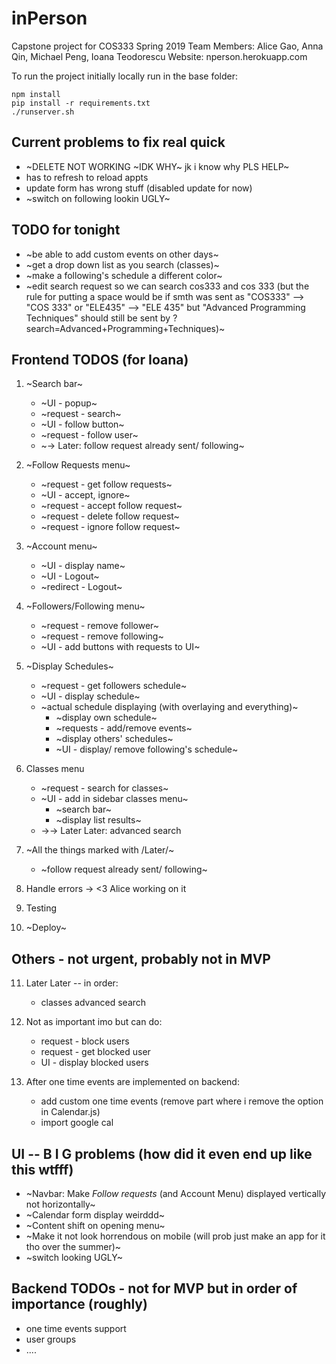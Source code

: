 # inPerson
Capstone project for COS333 Spring 2019
Team Members: Alice Gao, Anna Qin, Michael Peng, Ioana Teodorescu
Website: nperson.herokuapp.com

To run the project initially locally run in the base folder:

    npm install
    pip install -r requirements.txt
    ./runserver.sh

## Current problems to fix real quick
* ~DELETE NOT WORKING ~IDK WHY~ jk i know why PLS HELP~
* has to refresh to reload appts
* update form has wrong stuff (disabled update for now)
* ~switch on following lookin UGLY~

## TODO for tonight
* ~be able to add custom events on other days~
* ~get a drop down list as you search (classes)~
* ~make a following's schedule a different color~ 
* ~edit search request so we can search cos333 and cos 333 (but the rule for putting a space would be if smth was sent as "COS333" --> "COS 333" or "ELE435" --> "ELE 435" but "Advanced Programming Techniques" should still be sent by ?search=Advanced+Programming+Techniques)~



## Frontend TODOS (for Ioana)
1. ~Search bar~
    * ~UI - popup~
    * ~request - search~
    * ~UI - follow button~
    * ~request - follow user~
    * ~-> Later: follow request already sent/ following~

2. ~Follow Requests menu~
    * ~request - get follow requests~
    * ~UI - accept, ignore~
    * ~request - accept follow request~
    * ~request - delete follow request~ 
    * ~request - ignore follow request~

3. ~Account menu~
    * ~UI - display name~
    * ~UI - Logout~
    * ~redirect - Logout~

4. ~Followers/Following menu~
    * ~request - remove follower~ 
    * ~request - remove following~  
    * ~UI - add buttons with requests to UI~

5. ~Display Schedules~
    * ~request - get followers schedule~
    * ~UI - display schedule~
    * ~actual schedule displaying (with overlaying and everything)~
        * ~display own schedule~
        * ~requests - add/remove events~
        * ~display others' schedules~
        * ~UI - display/ remove following's schedule~

6. Classes menu
    * ~request - search for classes~
    * ~UI - add in sidebar classes menu~ 
        * ~search bar~
        * ~display list results~ 
    * ->-> Later Later: advanced search

7. ~All the things marked with /Later/~
    * ~follow request already sent/ following~

8. Handle errors             -> <3 Alice working on it

9. Testing

10. ~Deploy~

## Others - not urgent, probably not in MVP
11. Later Later -- in order:
    * classes advanced search

12. Not as important imo but can do:
    * request - block users
    * request - get blocked user
    * UI - display blocked users

13. After one time events are implemented on backend:
    * add custom one time events (remove part where i remove the option in Calendar.js)
    * import google cal

## UI -- B I G problems (how did it even end up like this wtfff)
* ~Navbar: Make *Follow requests* (and Account Menu) displayed vertically not horizontally~
* ~Calendar form display weirddd~
* ~Content shift on opening menu~
* ~Make it not look horrendous on mobile (will prob just make an app for it tho over the summer)~
* ~switch looking UGLY~

## Backend TODOs - not for MVP but in order of importance (roughly)
* one time events support
* user groups
* ....

